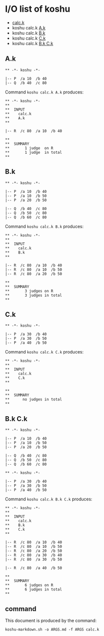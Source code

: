 # I/O list of koshu

- [calc.k](#calck)
- koshu calc.k [A.k](#ak)
- koshu calc.k [B.k](#bk)
- koshu calc.k [C.k](#ck)
- koshu calc.k [B.k C.k](#bk-ck)



## A.k

```
** -*- koshu -*-

|-- P  /a 10  /b 40
|-- Q  /b 40  /c 80

```

Command `koshu calc.k A.k` produces:

```
** -*- koshu -*-
**
**  INPUT
**    calc.k
**    A.k
**

|-- R  /c 80  /a 10  /b 40

**
**  SUMMARY
**       1 judge  on R
**       1 judge  in total
**
```



## B.k

```
** -*- koshu -*-

|-- P  /a 10  /b 40
|-- P  /a 10  /b 50
|-- P  /a 20  /b 50

|-- Q  /b 40  /c 80
|-- Q  /b 50  /c 80
|-- Q  /b 60  /c 80

```

Command `koshu calc.k B.k` produces:

```
** -*- koshu -*-
**
**  INPUT
**    calc.k
**    B.k
**

|-- R  /c 80  /a 10  /b 40
|-- R  /c 80  /a 10  /b 50
|-- R  /c 80  /a 20  /b 50

**
**  SUMMARY
**       3 judges on R
**       3 judges in total
**
```



## C.k

```
** -*- koshu -*-

|-- P  /a 30  /b 40
|-- P  /a 30  /b 50
|-- P  /a 40  /b 50

```

Command `koshu calc.k C.k` produces:

```
** -*- koshu -*-
**
**  INPUT
**    calc.k
**    C.k
**

**
**  SUMMARY
**      no judges in total
**
```



## B.k C.k

```
** -*- koshu -*-

|-- P  /a 10  /b 40
|-- P  /a 10  /b 50
|-- P  /a 20  /b 50

|-- Q  /b 40  /c 80
|-- Q  /b 50  /c 80
|-- Q  /b 60  /c 80

```
```
** -*- koshu -*-

|-- P  /a 30  /b 40
|-- P  /a 30  /b 50
|-- P  /a 40  /b 50

```

Command `koshu calc.k B.k C.k` produces:

```
** -*- koshu -*-
**
**  INPUT
**    calc.k
**    B.k
**    C.k
**

|-- R  /c 80  /a 10  /b 40
|-- R  /c 80  /a 10  /b 50
|-- R  /c 80  /a 20  /b 50
|-- R  /c 80  /a 30  /b 40
|-- R  /c 80  /a 30  /b 50

|-- R  /c 80  /a 40  /b 50

**
**  SUMMARY
**       6 judges on R
**       6 judges in total
**
```



## command

This document is produced by the command:

```
koshu-markdown.sh -o ARGS.md -f ARGS calc.k
```
